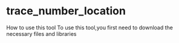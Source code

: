 # trace_number_location
How to use this tool
To use this tool,you first need to download the necessary files and libraries
